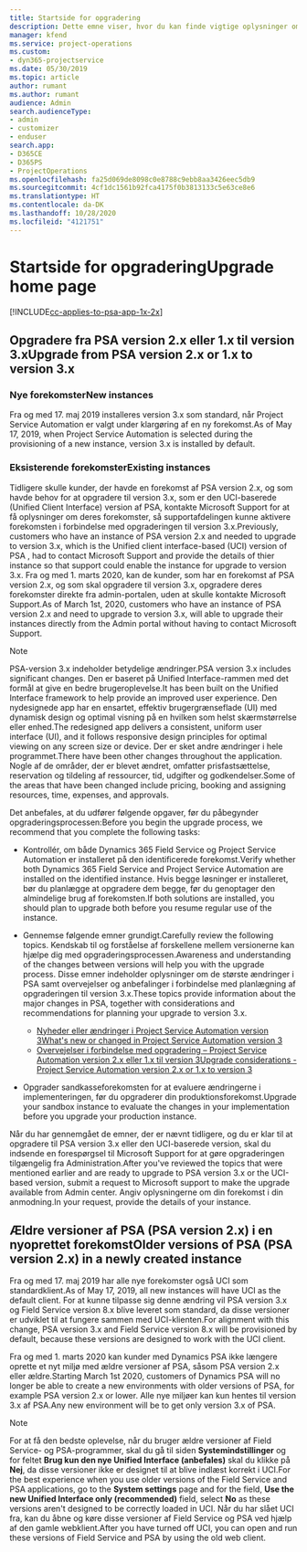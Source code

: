 ```yaml
---
title: Startside for opgradering
description: Dette emne viser, hvor du kan finde vigtige oplysninger om de nye og ændrede funktioner i Dynamics 365 Project Service Automation og processen for opgradering til den nyeste version.
manager: kfend
ms.service: project-operations
ms.custom:
- dyn365-projectservice
ms.date: 05/30/2019
ms.topic: article
author: rumant
ms.author: rumant
audience: Admin
search.audienceType:
- admin
- customizer
- enduser
search.app:
- D365CE
- D365PS
- ProjectOperations
ms.openlocfilehash: fa25d069de8098c0e8788c9ebb8aa3426eec5db9
ms.sourcegitcommit: 4cf1dc1561b92fca4175f0b3813133c5e63ce8e6
ms.translationtype: HT
ms.contentlocale: da-DK
ms.lasthandoff: 10/28/2020
ms.locfileid: "4121751"
---
```

# <a name="upgrade-home-page"></a><span data-ttu-id="3373d-103">Startside for opgradering</span><span class="sxs-lookup"><span data-stu-id="3373d-103">Upgrade home page</span></span>

[!INCLUDE[cc-applies-to-psa-app-1x-2x](../includes/cc-applies-to-psa-app-1x-2x.md)]

## <a name="upgrade-from-psa-version-2x-or-1x-to-version-3x"></a><span data-ttu-id="3373d-104">Opgradere fra PSA version 2.x eller 1.x til version 3.x</span><span class="sxs-lookup"><span data-stu-id="3373d-104">Upgrade from PSA version 2.x or 1.x to version 3.x</span></span>

### <a name="new-instances"></a><span data-ttu-id="3373d-105">Nye forekomster</span><span class="sxs-lookup"><span data-stu-id="3373d-105">New instances</span></span>

<span data-ttu-id="3373d-106">Fra og med 17. maj 2019 installeres version 3.x som standard, når Project Service Automation er valgt under klargøring af en ny forekomst.</span><span class="sxs-lookup"><span data-stu-id="3373d-106">As of May 17, 2019, when Project Service Automation is selected during the provisioning of a new instance, version 3.x is installed by default.</span></span>

### <a name="existing-instances"></a><span data-ttu-id="3373d-107">Eksisterende forekomster</span><span class="sxs-lookup"><span data-stu-id="3373d-107">Existing instances</span></span>

<span data-ttu-id="3373d-108">Tidligere skulle kunder, der havde en forekomst af PSA version 2.x, og som havde behov for at opgradere til version 3.x, som er den UCI-baserede (Unified Client Interface) version af PSA, kontakte Microsoft Support for at få oplysninger om deres forekomster, så supportafdelingen kunne aktivere forekomsten i forbindelse med opgraderingen til version 3.x.</span><span class="sxs-lookup"><span data-stu-id="3373d-108">Previously, customers who have an instance of PSA version 2.x and needed to upgrade to version 3.x, which is the Unified client interface-based (UCI) version of PSA , had to contact Microsoft Support and provide the details of thier instance so that support could enable the instance for upgrade to version 3.x.</span></span> <span data-ttu-id="3373d-109">Fra og med 1. marts 2020, kan de kunder, som har en forekomst af PSA version 2.x, og som skal opgradere til version 3.x, opgradere deres forekomster direkte fra admin-portalen, uden at skulle kontakte Microsoft Support.</span><span class="sxs-lookup"><span data-stu-id="3373d-109">As of March 1st, 2020, customers who have an instance of PSA version 2.x and need to upgrade to version 3.x, will able to upgrade their instances directly from the Admin portal without having to contact Microsoft Support.</span></span>  

> [!NOTE]
> <span data-ttu-id="3373d-110">PSA-version 3.x indeholder betydelige ændringer.</span><span class="sxs-lookup"><span data-stu-id="3373d-110">PSA version 3.x includes significant changes.</span></span> <span data-ttu-id="3373d-111">Den er baseret på Unified Interface-rammen med det formål at give en bedre brugeroplevelse.</span><span class="sxs-lookup"><span data-stu-id="3373d-111">It has been built on the Unified Interface framework to help provide an improved user experience.</span></span> <span data-ttu-id="3373d-112">Den nydesignede app har en ensartet, effektiv brugergrænseflade (UI) med dynamisk design og optimal visning på en hvilken som helst skærmstørrelse eller enhed.</span><span class="sxs-lookup"><span data-stu-id="3373d-112">The redesigned app delivers a consistent, uniform user interface (UI), and it follows responsive design principles for optimal viewing on any screen size or device.</span></span> <span data-ttu-id="3373d-113">Der er sket andre ændringer i hele programmet.</span><span class="sxs-lookup"><span data-stu-id="3373d-113">There have been other changes throughout the application.</span></span> <span data-ttu-id="3373d-114">Nogle af de områder, der er blevet ændret, omfatter prisfastsættelse, reservation og tildeling af ressourcer, tid, udgifter og godkendelser.</span><span class="sxs-lookup"><span data-stu-id="3373d-114">Some of the areas that have been changed include pricing, booking and assigning resources, time, expenses, and approvals.</span></span>

<span data-ttu-id="3373d-115">Det anbefales, at du udfører følgende opgaver, før du påbegynder opgraderingsprocessen:</span><span class="sxs-lookup"><span data-stu-id="3373d-115">Before you begin the upgrade process, we recommend that you complete the following tasks:</span></span>

- <span data-ttu-id="3373d-116">Kontrollér, om både Dynamics 365 Field Service og Project Service Automation er installeret på den identificerede forekomst.</span><span class="sxs-lookup"><span data-stu-id="3373d-116">Verify whether both Dynamics 365 Field Service and Project Service Automation are installed on the identified instance.</span></span> <span data-ttu-id="3373d-117">Hvis begge løsninger er installeret, bør du planlægge at opgradere dem begge, før du genoptager den almindelige brug af forekomsten.</span><span class="sxs-lookup"><span data-stu-id="3373d-117">If both solutions are installed, you should plan to upgrade both before you resume regular use of the instance.</span></span>
- <span data-ttu-id="3373d-118">Gennemse følgende emner grundigt.</span><span class="sxs-lookup"><span data-stu-id="3373d-118">Carefully review the following topics.</span></span> <span data-ttu-id="3373d-119">Kendskab til og forståelse af forskellene mellem versionerne kan hjælpe dig med opgraderingsprocessen.</span><span class="sxs-lookup"><span data-stu-id="3373d-119">Awareness and understanding of the changes between versions will help you with the upgrade process.</span></span> <span data-ttu-id="3373d-120">Disse emner indeholder oplysninger om de største ændringer i PSA samt overvejelser og anbefalinger i forbindelse med planlægning af opgraderingen til version 3.x.</span><span class="sxs-lookup"><span data-stu-id="3373d-120">These topics provide information about the major changes in PSA, together with considerations and recommendations for planning your upgrade to version 3.x.</span></span>

    - [<span data-ttu-id="3373d-121">Nyheder eller ændringer i Project Service Automation version 3</span><span class="sxs-lookup"><span data-stu-id="3373d-121">What's new or changed in Project Service Automation version 3</span></span>](whats-new-changed-v3.md)
    - [<span data-ttu-id="3373d-122">Overvejelser i forbindelse med opgradering – Project Service Automation version 2.x eller 1.x til version 3</span><span class="sxs-lookup"><span data-stu-id="3373d-122">Upgrade considerations - Project Service Automation version 2.x or 1.x to version 3</span></span>](upgrade-v3.md)

- <span data-ttu-id="3373d-123">Opgrader sandkasseforekomsten for at evaluere ændringerne i implementeringen, før du opgraderer din produktionsforekomst.</span><span class="sxs-lookup"><span data-stu-id="3373d-123">Upgrade your sandbox instance to evaluate the changes in your implementation before you upgrade your production instance.</span></span>

<span data-ttu-id="3373d-124">Når du har gennemgået de emner, der er nævnt tidligere, og du er klar til at opgradere til PSA version 3.x eller den UCI-baserede version, skal du indsende en forespørgsel til Microsoft Support for at gøre opgraderingen tilgængelig fra Administration.</span><span class="sxs-lookup"><span data-stu-id="3373d-124">After you've reviewed the topics that were mentioned earlier and are ready to upgrade to PSA version 3.x or the UCI-based version, submit a request to Microsoft support to make the upgrade available from Admin center.</span></span> <span data-ttu-id="3373d-125">Angiv oplysningerne om din forekomst i din anmodning.</span><span class="sxs-lookup"><span data-stu-id="3373d-125">In your request, provide the details of your instance.</span></span>

## <a name="older-versions-of-psa-psa-version-2x-in-a-newly-created-instance"></a><span data-ttu-id="3373d-126">Ældre versioner af PSA (PSA version 2.x) i en nyoprettet forekomst</span><span class="sxs-lookup"><span data-stu-id="3373d-126">Older versions of PSA (PSA version 2.x) in a newly created instance</span></span>

<span data-ttu-id="3373d-127">Fra og med 17. maj 2019 har alle nye forekomster også UCI som standardklient.</span><span class="sxs-lookup"><span data-stu-id="3373d-127">As of May 17, 2019, all new instances will have UCI as the default client.</span></span> <span data-ttu-id="3373d-128">For at kunne tilpasse sig denne ændring vil PSA version 3.x og Field Service version 8.x blive leveret som standard, da disse versioner er udviklet til at fungere sammen med UCI-klienten.</span><span class="sxs-lookup"><span data-stu-id="3373d-128">For alignment with this change, PSA version 3.x and Field Service version 8.x will be provisioned by default, because these versions are designed to work with the UCI client.</span></span>

<span data-ttu-id="3373d-129">Fra og med 1. marts 2020 kan kunder med Dynamics PSA ikke længere oprette et nyt miljø med ældre versioner af PSA, såsom PSA version 2.x eller ældre.</span><span class="sxs-lookup"><span data-stu-id="3373d-129">Starting March 1st 2020, customers of Dynamics PSA will no longer be able to create a new environments with older versions of PSA, for example PSA version 2.x or lower.</span></span> <span data-ttu-id="3373d-130">Alle nye miljøer kan kun hentes til version 3.x af PSA.</span><span class="sxs-lookup"><span data-stu-id="3373d-130">Any new environment will be to get only version 3.x of PSA.</span></span>

> [!NOTE]
> <span data-ttu-id="3373d-131">For at få den bedste oplevelse, når du bruger ældre versioner af Field Service- og PSA-programmer, skal du gå til siden **Systemindstillinger** og for feltet **Brug kun den nye Unified Interface (anbefales)** skal du klikke på **Nej**, da disse versioner ikke er designet til at blive indlæst korrekt i UCI.</span><span class="sxs-lookup"><span data-stu-id="3373d-131">For the best experience when you use older versions of the Field Service and PSA applications, go to the **System settings** page and for the field, **Use the new Unified Interface only (recommended)** field, select **No** as these versions aren't designed to be correctly loaded in UCI.</span></span> <span data-ttu-id="3373d-132">Når du har slået UCI fra, kan du åbne og køre disse versioner af Field Service og PSA ved hjælp af den gamle webklient.</span><span class="sxs-lookup"><span data-stu-id="3373d-132">After you have turned off UCI, you can open and run these versions of Field Service and PSA by using the old web client.</span></span> 
